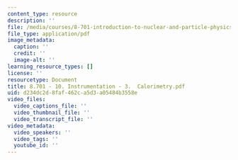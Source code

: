 ```yaml
---
content_type: resource
description: ''
file: /media/courses/8-701-introduction-to-nuclear-and-particle-physics-fall-2020/8701-10-instrumentation-3-calorimetry.pdf
file_type: application/pdf
image_metadata:
  caption: ''
  credit: ''
  image-alt: ''
learning_resource_types: []
license: ''
resourcetype: Document
title: 8.701 - 10. Instrumentation - 3.  Calorimetry.pdf
uid: d234dc2d-8faf-462c-a5d3-a05484b3558e
video_files:
  video_captions_file: ''
  video_thumbnail_file: ''
  video_transcript_file: ''
video_metadata:
  video_speakers: ''
  video_tags: ''
  youtube_id: ''
---
```

